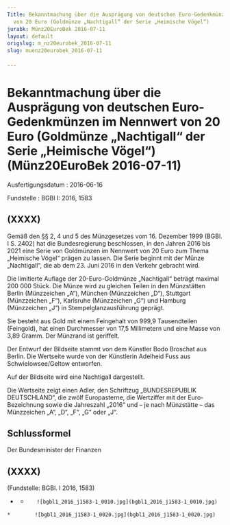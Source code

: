 ```yaml
---
Title: Bekanntmachung über die Ausprägung von deutschen Euro-Gedenkmünzen im Nennwert
  von 20 Euro (Goldmünze „Nachtigall“ der Serie „Heimische Vögel“)
jurabk: Münz20EuroBek 2016-07-11
layout: default
origslug: m_nz20eurobek_2016-07-11
slug: muenz20eurobek_2016-07-11

---
```


# Bekanntmachung über die Ausprägung von deutschen Euro-Gedenkmünzen im Nennwert von 20 Euro (Goldmünze „Nachtigall“ der Serie „Heimische Vögel“) (Münz20EuroBek 2016-07-11)

Ausfertigungsdatum
:   2016-06-16

Fundstelle
:   BGBl I: 2016, 1583


## (XXXX)

Gemäß den §§ 2, 4 und 5 des Münzgesetzes vom 16. Dezember 1999 (BGBl.
I S. 2402) hat die Bundesregierung beschlossen, in den Jahren 2016 bis
2021 eine Serie von Goldmünzen im Nennwert von 20 Euro zum Thema
„Heimische Vögel“ prägen zu lassen. Die Serie beginnt mit der Münze
„Nachtigall“, die ab dem 23. Juni 2016 in den Verkehr gebracht wird.

Die limitierte Auflage der 20-Euro-Goldmünze „Nachtigall“ beträgt
maximal 200 000 Stück. Die Münze wird zu gleichen Teilen in den
Münzstätten Berlin (Münzzeichen „A“), München (Münzzeichen „D“),
Stuttgart (Münzzeichen „F“), Karlsruhe (Münzzeichen „G“) und Hamburg
(Münzzeichen „J“) in Stempelglanzausführung geprägt.

Sie besteht aus Gold mit einem Feingehalt von
999,9 Tausendteilen              (Feingold), hat einen Durchmesser von
17,5 Millimetern und eine Masse von 3,89 Gramm. Der Münzrand ist
geriffelt.

Der Entwurf der Bildseite stammt von dem Künstler Bodo Broschat aus
Berlin. Die Wertseite wurde von der Künstlerin Adelheid Fuss aus
Schwielowsee/Geltow entworfen.

Auf der Bildseite wird eine Nachtigall dargestellt.

Die Wertseite zeigt einen Adler, den Schriftzug „BUNDESREPUBLIK
DEUTSCHLAND“, die zwölf Europasterne, die Wertziffer mit der Euro-
Bezeichnung sowie die Jahreszahl „2016“ und – je nach Münzstätte – das
Münzzeichen „A“, „D“, „F“, „G“ oder „J“.


## Schlussformel

Der Bundesminister der Finanzen


## (XXXX)

(Fundstelle: BGBl. I 2016, 1583)


*    *        ![bgbl1_2016_j1583-1_0010.jpg](bgbl1_2016_j1583-1_0010.jpg)
    *        ![bgbl1_2016_j1583-1_0020.jpg](bgbl1_2016_j1583-1_0020.jpg)


